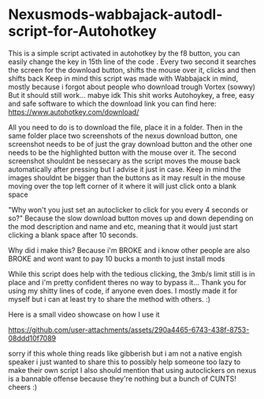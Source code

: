 # Nexusmods-wabbajack-autodl-script-for-Autohotkey
This is a simple script activated in autohotkey by the f8 button, you can easily change the key in 15th line of the code . Every two second it searches the screen for the download button, shifts the mouse over it, clicks and then shifts back
Keep in mind this script was made with Wabbajack in mind, mostly because i forgot about people who download trough Vortex (sowwy) But it should still work... mabye idk 
This shit works Autohoykey, a free, easy and safe software to which the download link you can find here: https://www.autohotkey.com/download/

All you need to do is to download the file, place it in a folder. Then in the same folder place two screenshots of the nexus download button, one screenshot needs to be of just the gray download button and the other one needs to be the highlighted button with the mouse over it. 
The second screenshot shouldnt be nessecary as the script moves the mouse back automatically after pressing but I advise it just in case.
Keep in mind the images shouldnt be bigger than the buttons as it may result in the mouse moving over the top left corner of it where it will just click onto a blank space

"Why won't you just set an autoclicker to click for you every 4 seconds or so?"
Because the slow download button moves up and down depending on the mod description and name and etc, meaning that it would just start clicking a blank space after 10 seconds.

Why did i make this? Because i'm BROKE and i know other people are also BROKE and wont want to pay 10 bucks a month to just install mods

While this script does help with the tedious clicking, the 3mb/s limit still is in place and i'm pretty confident theres no way to bypass it...
Thank you for using my shitty lines of code, if anyone even does. I mostly made it for myself but i can at least try to share the method with others.
:)

Here is a small video showcase on how I use it

https://github.com/user-attachments/assets/290a4465-6743-438f-8753-08ddd10f7089

sorry if this whole thing reads like gibberish but i am not a native engish speaker i just wanted to share this to possibly help someone too lazy to make their own script 
I also should mention that using autoclickers on nexus is a bannable offense because they're nothing but a bunch of CUNTS! 
cheers
:)
